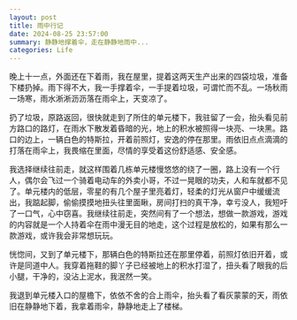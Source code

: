 ```yaml
---
layout: post
title: 雨中行记 
date: 2024-08-25 23:57:00
summary: 静静地撑着伞，走在静静地雨中...
categories: Life
---
```


晚上十一点，外面还在下着雨，我在屋里，提着这两天生产出来的四袋垃圾，准备下楼扔掉。雨下得不大，我一手撑着伞，一手提着垃圾，可谓忙而不乱。一场秋雨一场寒，雨水淅淅沥沥落在雨伞上，天变凉了。

扔了垃圾，原路返回，很快就走到了所住的单元楼下，我驻留了一会，抬头看见前方路口的路灯，在雨水下散发着昏暗的光，地上的积水被照得一块亮、一块黑。路口的边上，一辆白色的特斯拉，开着前照灯，安逸的停在那里。雨依旧点点滴滴的打落在雨伞上，我畏缩在里面，尽情的享受着这份舒适感、安全感。

我选择继续往前走，就这样围着几栋单元楼慢悠悠的绕了一圈，路上没有一个行人，偶尔会飞过一个骑着电动车的外卖小哥，不过一晃眼的功夫，人和车就都不见了。单元楼内的低层，零星的有几个屋子里亮着灯，轻柔的灯光从窗户中缓缓流出，我踮起脚，偷偷摸摸地扭头往里面瞅，房间打扫的真干净，幸亏没人，我短吁了一口气，心中窃喜。我继续往前走，突然间有了一个想法，想做一款游戏，游戏的内容就是一个人持着伞在雨中漫无目的地走，这个过程是放松的，如果有那么一款游戏，或许我会非常想玩玩。

恍惚间，又到了单元楼下，那辆白色的特斯拉还在那里停着，前照灯依旧开着，或许是同道中人。我穿着拖鞋的脚丫子已经被地上的积水打湿了，扭头看了眼我的后小腿，干净的，没沾上泥水，我泯然一笑。

我退到单元楼入口的屋檐下，依依不舍的合上雨伞，抬头看了看灰蒙蒙的天，雨依旧在静静地下着，我拿着雨伞，静静地走上了楼梯。
